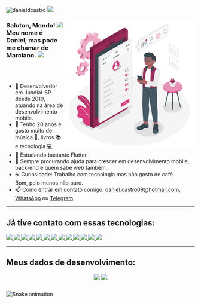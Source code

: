 <a align="left"><img src="https://komarev.com/ghpvc/?username=danieldcastro&color=d83a7c&label=Visualiza%C3%A7%C3%B5es+do+perfil&style=flat-square" alt="danieldcastro" /></a>
<a href="https://www.buymeacoffee.com/danieldcastro" target="_blank">
  <img width="135" src="https://img.shields.io/badge/Buy_Me_A_Toddynho-d83a7c?style=for-the-badge&logo=buy-me-a-coffee&logoColor=white">
</a>
  
<img src="https://github.com/danieldcastro/danieldcastro/raw/main/imagens/ilustracao.png" min-width="350px" max-width="350px" width="350px" align="right" alt="/">
  
### Saluton, Mondo! <img src="https://github.com/TheDudeThatCode/TheDudeThatCode/blob/master/Assets/Earth.gif" width="24px"></br>Meu nome é Daniel, mas pode me chamar de Marciano.  <img src="https://github.com/TheDudeThatCode/TheDudeThatCode/blob/master/Assets/Hi.gif" width="29px">

<a href="https://www.linkedin.com/in/danieldecastromarciano/" target="_blank">
  <img align="left" alt="Linkedin" src="https://github.com/danieldcastro/danieldcastro/raw/main/imagens/linkedin.png" width="25px" />
</a>

<a href="https://api.whatsapp.com/send?phone=5511994763908&text=Tudo%20blz%2C%20Dan?%20Cheguei%20aqui%20pelo%20perfil%20do%20GitHub." target="_blank">
  <img align="left" alt="Whats" src="https://github.com/danieldcastro/danieldcastro/raw/main/imagens/whats.png" width="25px" />
</a>  

<a href="https://t.me/odanielmarciano" target="_blank">
  <img align="left" alt="Telegram" src="https://github.com/danieldcastro/danieldcastro/raw/main/imagens/telegram.png" width="25px" />
</a>
                                                                                                                                                                                   <a href="https://www.facebook.com/danieldecastromarciano" target="_blank">
  <img align="left" alt="Facebook" src="https://github.com/danieldcastro/danieldcastro/raw/main/imagens/facebook.png" width="25px" />
</a>

<a href="https://www.instagram.com/d.cmarciano" target="_blank">
  <img align="left" alt="Instagram" src="https://github.com/danieldcastro/danieldcastro/raw/main/imagens/instagram.png" width="25px" />
</a>
                                                                                                                                       
<br><br/>

-  :iphone: Desenvolvedor em Jundiaí-SP desde 2019, atuando na área de desenvolvimento mobile.
- :rainbow: Tenho 20 anos e gosto muito de música 🎹, livros 📚 e tecnologia 💻.
- 🌱 Estudando bastante Flutter.
- 🤔 Sempre procurando ajuda para crescer em desenvolvimento mobile, back-end e quem sabe web também.
- ☕ Curiosidade: Trabalho com tecnologia mas não gosto de café.</br>Bom, pelo menos não puro.
- 📫 Como entrar em contato comigo: [daniel.castro09@hotmail.com](mailto:daniel.castro09@hotmail.com), [WhatsApp](https://api.whatsapp.com/send?phone=5511994763908&text=Tudo%20blz%2C%20Dan?%20Cheguei%20aqui%20pelo%20perfil%20do%20GitHub.) ou [Telegram](https://t.me/danieldcastro)

---

## Já tive contato com essas tecnologias:
<a href="https://flutter.dev/" target="_blank">
  <img height="26" src="https://img.shields.io/badge/Flutter-02569B?style=for-the-badge&logo=flutter&logoColor=white">
</a>
<a href="https://dart.dev/" target="_blank">
  <img height="26" src="https://img.shields.io/badge/Dart-0175C2?style=for-the-badge&logo=dart&logoColor=white">
</a>
<a href="https://pub.dev/packages/get" target="_blank">
  <img height="26" src="https://img.shields.io/badge/Getx-6d12b8?style=for-the-badge">
</a>
<a href="https://firebase.google.com/?hl=pt" target="_blank">
  <img height="26" src="https://img.shields.io/badge/firebase-f58410?style=for-the-badge&logo=firebase&logoColor=white">
</a>
<a href="https://www.android.com/intl/pt-BR_br/" target="_blank">
  <img height="26" src="https://img.shields.io/badge/Android-2fd882?style=for-the-badge&logo=android&logoColor=white">
</a>
<a href="https://pt.wikipedia.org/wiki/HTML5" target="_blank">
  <img height="26" src="https://img.shields.io/badge/HTML5-E34F26?style=for-the-badge&logo=html5&logoColor=white">
</a>
<a href="https://pt.wikipedia.org/wiki/CSS3" target="_blank">
  <img height="26" src="https://img.shields.io/badge/CSS3-1572B6?style=for-the-badge&logo=css3&logoColor=white">
</a>
<a href="https://br.wordpress.org/" target="_blank">
  <img height="26" src="https://img.shields.io/badge/Wordpress-21759B?style=for-the-badge&logo=wordpress&logoColor=white">
</a>
<a href="https://git-scm.com/" target="_blank">
  <img height="26" src="https://img.shields.io/badge/Git-F05032?style=for-the-badge&logo=git&logoColor=white">
</a>
<a href="https://github.com/" target="_blank">
  <img height="26" src="https://img.shields.io/badge/GitHub-100000?style=for-the-badge&logo=github&logoColor=white">
</a>
<a href="https://canva.com/" target="_blank">
  <img height="26" src="https://img.shields.io/badge/Canva-%2300C4CC.svg?&style=for-the-badge&logo=Canva&logoColor=white">
</a>
<a href="https://code.visualstudio.com/" target="_blank">
  <img height="26" src="https://img.shields.io/badge/VS_Code-0078D4?style=for-the-badge&logo=visual%20studio%20code&logoColor=white">
</a>
<a href="https://developer.android.com/studio" target="_blank">
  <img height="26" src="https://img.shields.io/badge/android_studio-2fd882?style=for-the-badge&logo=android%20studio&logoColor=white">
</a>

----
## Meus dados de desenvolvimento:
<p align="center">
  <img   
      align="center"
      height="165" 
       src="https://github-readme-stats.vercel.app/api?username=danieldcastro&show_icons=true&theme=radical&locale=pt-br"
  /> 
  <img
      align="center"
      src="https://github-readme-stats.vercel.app/api/top-langs/?username=danieldcastro&layout=compact&theme=radical&locale=pt-br"
  />
</p>

<!-- <p align="center">
  <img
      src="https://github-readme-stats.vercel.app/api/wakatime?username=danieldcastro&layout=compact&theme=radical&locale=pt-br"   
  />
</p>	 -->

##

![Snake animation](https://github.com/danieldcastro/danieldcastro/blob/output/github-contribution-grid-snake.svg)



                                                                                                                                       
